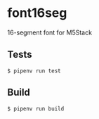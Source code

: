 # font16seg
16-segment font for M5Stack

## Tests
```
$ pipenv run test
```

## Build
```
$ pipenv run build
```

